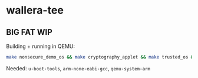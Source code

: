 # wallera-tee

## BIG FAT WIP

Building + running in QEMU:

```sh
make nonsecure_demo_os && make cryptography_applet && make trusted_os && make qemu
```

Needed: `u-boot-tools`, `arm-none-eabi-gcc`, `qemu-system-arm`
